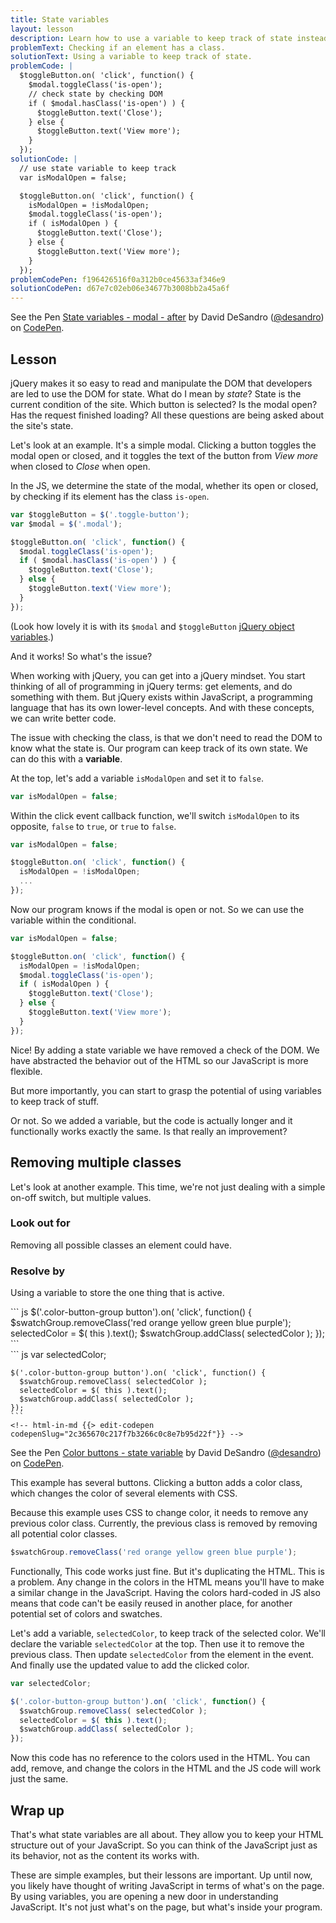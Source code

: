 ```yaml
---
title: State variables
layout: lesson
description: Learn how to use a variable to keep track of state instead of checking the DOM.
problemText: Checking if an element has a class.
solutionText: Using a variable to keep track of state.
problemCode: |
  $toggleButton.on( 'click', function() {
    $modal.toggleClass('is-open');
    // check state by checking DOM
    if ( $modal.hasClass('is-open') ) {
      $toggleButton.text('Close');
    } else {
      $toggleButton.text('View more');
    }
  });
solutionCode: |
  // use state variable to keep track
  var isModalOpen = false;

  $toggleButton.on( 'click', function() {
    isModalOpen = !isModalOpen;
    $modal.toggleClass('is-open');
    if ( isModalOpen ) {
      $toggleButton.text('Close');
    } else {
      $toggleButton.text('View more');
    }
  });
problemCodePen: f196426516f0a312b0ce45633af346e9
solutionCodePen: d67e7c02eb06e34677b3008bb2a45a6f
---
```




<p data-height="300" data-theme-id="dark" data-slug-hash="d67e7c02eb06e34677b3008bb2a45a6f" data-default-tab="result" data-user="desandro" data-embed-version="2" data-pen-title="State variables - modal - after" class="codepen">See the Pen <a href="https://codepen.io/desandro/pen/d67e7c02eb06e34677b3008bb2a45a6f/">State variables - modal - after</a> by David DeSandro (<a href="https://codepen.io/desandro">@desandro</a>) on <a href="https://codepen.io">CodePen</a>.</p>

<!-- html-in-md <div class="skinny-column"> -->

## Lesson

jQuery makes it so easy to read and manipulate the DOM that developers are led to use the DOM for state. What do I mean by _state_? State is the current condition of the site. Which button is selected? Is the modal open? Has the request finished loading? All these questions are being asked about the site's state.

Let's look at an example. It's a simple modal. Clicking a button toggles the modal open or closed, and it toggles the text of the button from _View more_ when closed to _Close_ when open.

In the JS, we determine the state of the modal, whether its open or closed, by checking if its element has the class `is-open`.

``` js
var $toggleButton = $('.toggle-button');
var $modal = $('.modal');

$toggleButton.on( 'click', function() {
  $modal.toggleClass('is-open');
  if ( $modal.hasClass('is-open') ) {
    $toggleButton.text('Close');
  } else {
    $toggleButton.text('View more');
  }
});
```

(Look how lovely it is with its `$modal` and `$toggleButton` [jQuery object variables](cache-jquery-objects).)

And it works! So what's the issue?

When working with jQuery, you can get into a jQuery mindset. You start thinking of all of programming in jQuery terms: get elements, and do something with them. But jQuery exists within JavaScript, a programming language that has its own lower-level concepts. And with these concepts, we can write better code.

The issue with checking the class, is that we don't need to read the DOM to know what the state is. Our program can keep track of its own state. We can do this with a **variable**.

At the top, let's add a variable `isModalOpen` and set it to `false`.

``` js
var isModalOpen = false;
```

Within the click event callback function, we'll switch `isModalOpen` to its opposite, `false` to `true`, or `true` to `false`.

``` js
var isModalOpen = false;

$toggleButton.on( 'click', function() {
  isModalOpen = !isModalOpen;
  ...
});
```

Now our program knows if the modal is open or not. So we can use the variable within the conditional.

``` js
var isModalOpen = false;

$toggleButton.on( 'click', function() {
  isModalOpen = !isModalOpen;
  $modal.toggleClass('is-open');
  if ( isModalOpen ) {
    $toggleButton.text('Close');
  } else {
    $toggleButton.text('View more');
  }
});
```

Nice! By adding a state variable we have removed a check of the DOM. We have abstracted the behavior out of the HTML so our JavaScript is more flexible.

But more importantly, you can start to grasp the potential of using variables to keep track of stuff.

Or not. So we added a variable, but the code is actually longer and it functionally works exactly the same. Is that really an improvement?

## Removing multiple classes


Let's look at another example. This time, we're not just dealing with a simple on-off switch, but multiple values.

<!-- html-in-md </div> -->

<div class="duo">
  <div class="duo__cell">
    <h3>Look out for</h3>
    <p>Removing all possible classes an element could have.</p>
  </div>
  <div class="duo__cell">
    <h3>Resolve by</h3>
    <p>Using a variable to store the one thing that is active.</p>
  </div>
</div>

<div class="duo code-compare">
  <div class="duo__cell code-compare__nay">
    ``` js
    $('.color-button-group button').on( 'click', function() {
      $swatchGroup.removeClass('red orange yellow green blue purple');
      selectedColor = $( this ).text();
      $swatchGroup.addClass( selectedColor );
    });
    ```
    <!-- html-in-md {{> edit-codepen codepenSlug="938d5487859e2a3810dc9f23e94fd96c"}} -->
  </div>
  <div class="duo__cell code-compare__yay">
    ``` js
    var selectedColor;

    $('.color-button-group button').on( 'click', function() {
      $swatchGroup.removeClass( selectedColor );
      selectedColor = $( this ).text();
      $swatchGroup.addClass( selectedColor );
    });
    ```
    <!-- html-in-md {{> edit-codepen codepenSlug="2c365670c217f7b3266c0c8e7b95d22f"}} -->
  </div>
</div>

<p data-height="300" data-theme-id="dark" data-slug-hash="2c365670c217f7b3266c0c8e7b95d22f" data-default-tab="result" data-user="desandro" data-embed-version="2" data-pen-title="Color buttons - state variable" class="codepen">See the Pen <a href="https://codepen.io/desandro/pen/2c365670c217f7b3266c0c8e7b95d22f/">Color buttons - state variable</a> by David DeSandro (<a href="https://codepen.io/desandro">@desandro</a>) on <a href="https://codepen.io">CodePen</a>.</p>

<!-- html-in-md <div class="skinny-column"> -->

This example has several buttons. Clicking a button adds a color class, which changes the color of several elements with CSS.

Because this example uses CSS to change color, it needs to remove any previous color class. Currently, the previous class is removed by removing all potential color classes.

``` js
$swatchGroup.removeClass('red orange yellow green blue purple');
```

Functionally, This code  works just fine. But it's duplicating the HTML. This is a problem. Any change in the colors in the HTML means you'll have to make a similar change in the JavaScript. Having the colors hard-coded in JS also means that code can't be easily reused in another place, for another potential set of colors and swatches.

Let's add a variable, `selectedColor`, to keep track of the selected color. We'll declare the variable `selectedColor` at the top. Then use it to remove the previous class. Then update `selectedColor` from the element in the event. And finally use the updated value to add the clicked color.

``` js
var selectedColor;

$('.color-button-group button').on( 'click', function() {
  $swatchGroup.removeClass( selectedColor );
  selectedColor = $( this ).text();
  $swatchGroup.addClass( selectedColor );
});
```

Now this code has no reference to the colors used in the HTML. You can add, remove, and change the colors in the HTML and the JS code will work just the same.

## Wrap up

That's what state variables are all about. They allow you to keep your HTML structure out of your JavaScript. So you can think of the JavaScript just as its behavior, not as the content its works with.

These are simple examples, but their lessons are important. Up until now, you likely have thought of writing JavaScript in terms of what's on the page. By using variables, you are opening a new door in understanding JavaScript. It's not just what's on the page, but what's inside your program.

<!-- html-in-md </div> -->

<script async src="https://production-assets.codepen.io/assets/embed/ei.js"></script>
